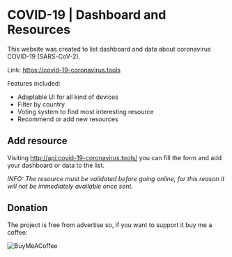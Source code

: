 # COVID-19 | Dashboard and Resources
This website was created to list dashboard and data about coronavirus COVID-19 (SARS-CoV-2).

Link: https://covid-19-coronavirus.tools

Features included:
- Adaptable UI for all kind of devices
- Filter by country
- Voting system to find most interesting resource
- Recommend or add new resources

## Add resource
Visiting http://api.covid-19-coronavirus.tools/ you can fill the form and add your dashboard or data to the list.

*INFO: The resource must be validated before going online, for this reason it will not be immediately available once sent.*

## Donation
The project is free from advertise so, if you want to support it buy me a coffee:

![BuyMeACoffee](https://i.ibb.co/gynFwS1/rsz-default-orange.png "Make a donation")